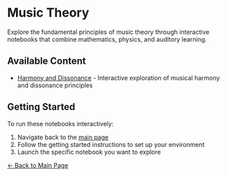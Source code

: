 # Music Theory

Explore the fundamental principles of music theory through interactive notebooks that combine mathematics, physics, and auditory learning.

## Available Content

- [Harmony and Dissonance](Harmony_and_Dissonance.ipynb) - Interactive exploration of musical harmony and dissonance principles

## Getting Started

To run these notebooks interactively:

1. Navigate back to the [main page](../README.md)
2. Follow the getting started instructions to set up your environment
3. Launch the specific notebook you want to explore

[← Back to Main Page](../README.md)

